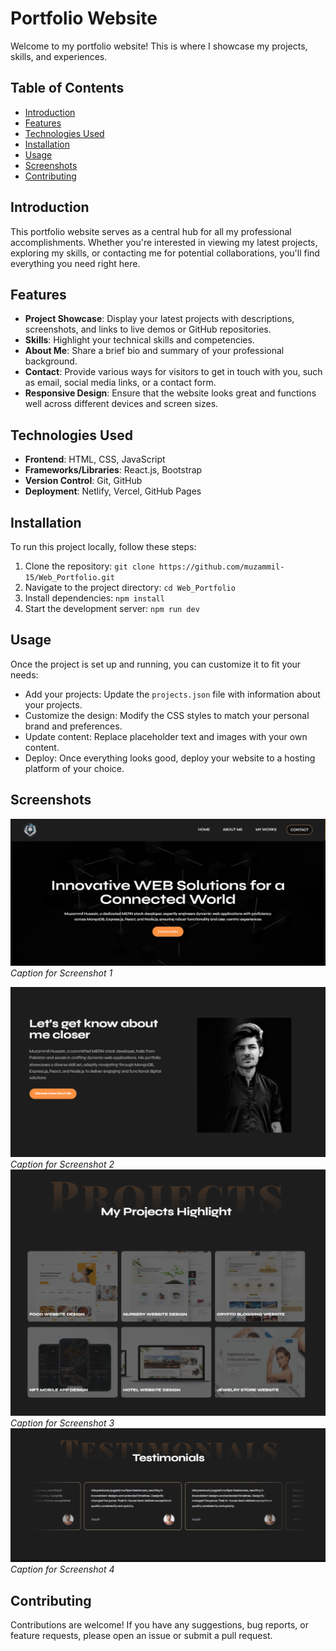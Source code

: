 # Portfolio Website

Welcome to my portfolio website! This is where I showcase my projects, skills, and experiences. 

## Table of Contents

- [Introduction](#introduction)
- [Features](#features)
- [Technologies Used](#technologies-used)
- [Installation](#installation)
- [Usage](#usage)
- [Screenshots](#screenshots)
- [Contributing](#contributing)

## Introduction

This portfolio website serves as a central hub for all my professional accomplishments. Whether you're interested in viewing my latest projects, exploring my skills, or contacting me for potential collaborations, you'll find everything you need right here.

## Features

- **Project Showcase**: Display your latest projects with descriptions, screenshots, and links to live demos or GitHub repositories.
- **Skills**: Highlight your technical skills and competencies.
- **About Me**: Share a brief bio and summary of your professional background.
- **Contact**: Provide various ways for visitors to get in touch with you, such as email, social media links, or a contact form.
- **Responsive Design**: Ensure that the website looks great and functions well across different devices and screen sizes.

## Technologies Used

- **Frontend**: HTML, CSS, JavaScript
- **Frameworks/Libraries**: React.js, Bootstrap
- **Version Control**: Git, GitHub
- **Deployment**: Netlify, Vercel, GitHub Pages

## Installation

To run this project locally, follow these steps:

1. Clone the repository: `git clone https://github.com/muzammil-15/Web_Portfolio.git`
2. Navigate to the project directory: `cd Web_Portfolio`
3. Install dependencies: `npm install`
4. Start the development server: `npm run dev`

## Usage

Once the project is set up and running, you can customize it to fit your needs:

- Add your projects: Update the `projects.json` file with information about your projects.
- Customize the design: Modify the CSS styles to match your personal brand and preferences.
- Update content: Replace placeholder text and images with your own content.
- Deploy: Once everything looks good, deploy your website to a hosting platform of your choice.

## Screenshots

![Screenshot 1](./public/assets/readme.PNG)
*Caption for Screenshot 1*

![Screenshot 2](./public/assets/readme2.PNG)
*Caption for Screenshot 2*
![Screenshot 2](./public/assets/readme3.PNG)
*Caption for Screenshot 3*
![Screenshot 2](./public/assets/readme4.PNG)
*Caption for Screenshot 4*

## Contributing

Contributions are welcome! If you have any suggestions, bug reports, or feature requests, please open an issue or submit a pull request.

<!-- ## License

This project is licensed under the [MIT License](LICENSE). -->
